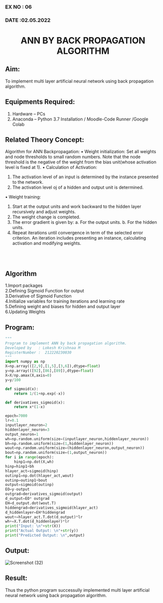 ### EX NO : 06
### DATE  :02.05.2022

# <p align="center"> ANN BY BACK PROPAGATION ALGORITHM </p>
## Aim:
   To implement multi layer artificial neural network using back propagation algorithm.
## Equipments Required:
1. Hardware – PCs
2. Anaconda – Python 3.7 Installation / Moodle-Code Runner /Google Colab

## Related Theory Concept:
Algorithm for ANN Backpropagation: 
• Weight initialization: 
        Set all weights and node thresholds to small random numbers. Note that the node threshold is the negative of the weight from the bias unit(whose activation level is fixed at 1). 
• Calculation of Activation: 
</br>
1.	The activation level of an input is determined by the instance presented to the network. 
2.	The activation level oj of a hidden and output unit is determined. 

• Weight training:
1.	Start at the output units and work backward to the hidden layer recursively and adjust weights. 
2.	The weight change is completed. 
3.	The error gradient is given by: 
a.	For the output units. 
b.	For the hidden units.
4.	Repeat iterations until convergence in term of the selected error criterion. An iteration includes presenting an instance, calculating activation and modifying weights. 
<br />
<br />

## Algorithm
1.Import packages <br />
2.Defining Sigmoid Function for output<br />
3.Derivative of Sigmoid Function<br />
4.Initialize variables for training iterations and learning rate<br />
5.Defining weight and biases for hidden and output layer<br />
6.Updating Weights

## Program:
```python
"""
Program to implement ANN by back propagation algorithm.
Developed by   : Lokesh Krishnaa M
RegisterNumber :  212220230030
"""
import numpy as np
X=np.array(([2,9],[1,5],[3,6]),dtype=float)
y=np.array(([92],[86],[89]),dtype=float)
X=X/np.amax(X,axis=0)
y=y/100

def sigmoid(x):
    return 1/(1+np.exp(-x))

def derivatives_sigmoid(x):
    return x*(1-x)

epoch=7000
lr=0.1
inputlayer_neuron=2
hiddenlayer_neuron=3
output_neuron=1
wh=np.random.uniform(size=(inputlayer_neuron,hiddenlayer_neuron))
bh=np.random.uniform(size=(1,hiddenlayer_neuron))
wout=np.random.uniform(size=(hiddenlayer_neuron,output_neuron))
bout=np.random.uniform(size=(1,output_neuron))
for i in range(epoch):
    hinp1=np.dot(X,wh)
hinp=hinp1+bh
hlayer_act=sigmoid(hinp)
outinp1=np.dot(hlayer_act,wout)
outinp=outinp1+bout
output=sigmoid(outinp)
EO=y-output
outgrad=derivatives_sigmoid(output)
d_output=EO* outgrad
EH=d_output.dot(wout.T)
hiddengrad=derivatives_sigmoid(hlayer_act)
d_hiddenlayer=EH*hiddengrad
wout+=hlayer_act.T.dot(d_output)*lr
wh+=X.T.dot(d_hiddenlayer)*lr
print("Input: \n"+str(X))
print("Actual Output: \n"+str(y))
print("Predicted Output: \n",output)
```

## Output:
![Screenshot (32)](https://user-images.githubusercontent.com/75234646/169234360-ac61e2f1-87f0-4935-8220-212538eb67c1.png)

## Result:
Thus the python program successully implemented multi layer artificial neural network using back propagation algorithm.
